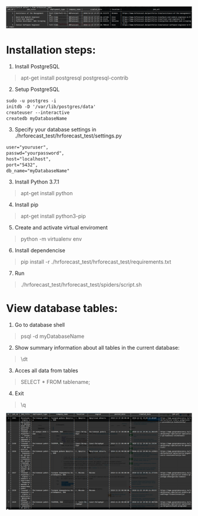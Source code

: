 ![alt text](https://raw.githubusercontent.com/briansid/HRForecast-Web-Crawling-Test/master/hrforecast_jobs.png)
# Installation steps:
1. Install PostgreSQL
> apt-get install postgresql postgresql-contrib

2. Setup PostgreSQL
```
sudo -u postgres -i
initdb -D '/var/lib/postgres/data'
createuser --interactive
createdb myDatabaseName
```

3. Specify your database settings in ./hrforecast_test/hrforecast_test/settings.py
```
user="youruser",
passwd="yourpassword",
host="localhost",
port="5432",
db_name="myDatabaseName"
```

3. Install Python 3.7.1
> apt-get install python

4. Install pip
> apt-get install python3-pip

5. Create and activate virtual enviroment
> python -m virtualenv env

6. Install dependencise
> pip install -r ./hrforecast_test/hrforecast_test/requirements.txt

7. Run
> ./hrforecast_test/hrforecast_test/spiders/script.sh


# View database tables:
1. Go to database shell
> psql -d myDatabaseName

2. Show summary information about all tables in the current database:
> \dt

3. Acces all data from tables
> SELECT * FROM tablename;

4. Exit
> \q

![alt text](https://raw.githubusercontent.com/briansid/HRForecast-Web-Crawling-Test/master/gazprom_jobs.png)




